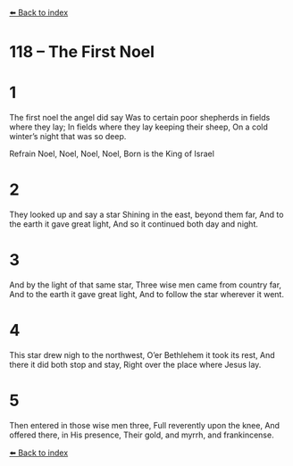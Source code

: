 [⬅️ Back to index](../README.md)

# 118 – The First Noel


# 1
The first noel the angel did say
Was to certain poor shepherds in fields where they lay;
In fields where they lay keeping their sheep,
On a cold winter’s night that was so deep.

Refrain
Noel, Noel, Noel, Noel,
Born is the King of Israel

# 2
They looked up and say a star
Shining in the east, beyond them far,
And to the earth it gave great light,
And so it continued both day and night.

# 3
And by the light of that same star,
Three wise men came from country far,
And to the earth it gave great light,
And to follow the star wherever it went.

# 4
This star drew nigh to the northwest,
O’er Bethlehem it took its rest,
And there it did both stop and stay,
Right over the place where Jesus lay.

# 5
Then entered in those wise men three,
Full reverently upon the knee,
And offered there, in His presence,
Their gold, and myrrh, and frankincense.

[⬅️ Back to index](../README.md)
